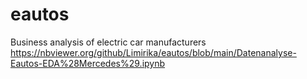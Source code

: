 # eautos
Business analysis of electric car manufacturers
https://nbviewer.org/github/Limirika/eautos/blob/main/Datenanalyse-Eautos-EDA%28Mercedes%29.ipynb
